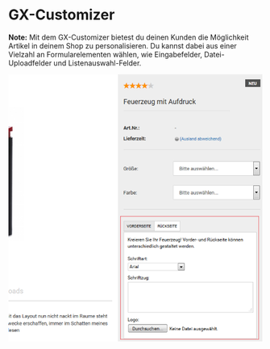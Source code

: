 # GX-Customizer 

**Note:** Mit dem GX-Customizer bietest du deinen Kunden die Möglichkeit Artikel in deinem Shop zu personalisieren. Du kannst dabei aus einer Vielzahl an Formularelementen wählen, wie Eingabefelder, Datei-Uploadfelder und Listenauswahl-Felder.

![](Bilder/Abb091_GX-CustomizerInDerShopansicht_.png "GX-Customizer in der Shopansicht")

  

  

  





